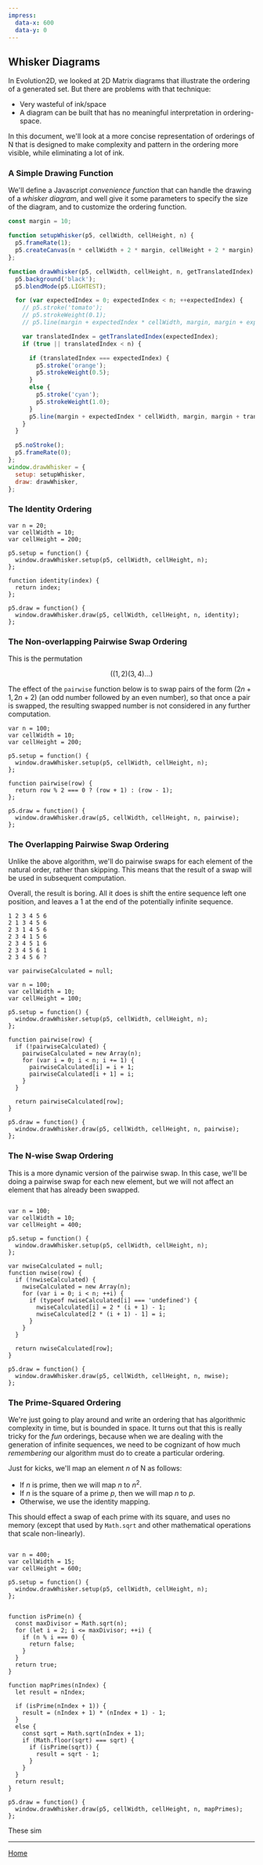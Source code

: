 ```yaml
---
impress:
  data-x: 600
  data-y: 0
---
```


## Whisker Diagrams

In Evolution2D, we looked at 2D Matrix diagrams that illustrate the ordering of a generated set. But there are problems with that technique:

- Very wasteful of ink/space
- A diagram can be built that has no meaningful interpretation in ordering-space.


In this document, we'll look at a more concise representation of orderings of $\mathrm{N}$ that is designed to make complexity and pattern in the ordering more visible, while eliminating a lot of ink.


### A Simple Drawing Function

We'll define a Javascript *convenience function* that can handle the drawing of a *whisker diagram*, and well give it some parameters to specify the size of the diagram, and to customize the ordering function.

```javascript /playable/autoplay/center
const margin = 10;

function setupWhisker(p5, cellWidth, cellHeight, n) {
  p5.frameRate(1);
  p5.createCanvas(n * cellWidth + 2 * margin, cellHeight + 2 * margin);
};

function drawWhisker(p5, cellWidth, cellHeight, n, getTranslatedIndex) {
  p5.background('black');
  p5.blendMode(p5.LIGHTEST);

  for (var expectedIndex = 0; expectedIndex < n; ++expectedIndex) {
    // p5.stroke('tomato');
    // p5.strokeWeight(0.1);
    // p5.line(margin + expectedIndex * cellWidth, margin, margin + expectedIndex * cellWidth, margin + cellHeight);

    var translatedIndex = getTranslatedIndex(expectedIndex);
    if (true || translatedIndex < n) {

      if (translatedIndex === expectedIndex) {
        p5.stroke('orange');
        p5.strokeWeight(0.5);
      }
      else {
        p5.stroke('cyan');
        p5.strokeWeight(1.0);
      }
      p5.line(margin + expectedIndex * cellWidth, margin, margin + translatedIndex * cellWidth, margin + cellHeight);
    }
  }

  p5.noStroke();
  p5.frameRate(0);
};
window.drawWhisker = {
  setup: setupWhisker,
  draw: drawWhisker,
};
```

### The Identity Ordering


```p5js/playable/autoplay/center
var n = 20;
var cellWidth = 10;
var cellHeight = 200;

p5.setup = function() {
  window.drawWhisker.setup(p5, cellWidth, cellHeight, n);
};

function identity(index) {
  return index;
};

p5.draw = function() {
  window.drawWhisker.draw(p5, cellWidth, cellHeight, n, identity);
};
```


### The Non-overlapping Pairwise Swap Ordering

This is the permutation

$$\left((1,2)(3,4)\dots\right)$$

The effect of the `pairwise` function below is to swap pairs of the form $(2n + 1, 2n + 2)$ (an odd number followed by an even number), so that once a pair is swapped, the resulting swapped number is not considered in any further computation.


```p5js/playable/autoplay/center
var n = 100;
var cellWidth = 10;
var cellHeight = 200;

p5.setup = function() {
  window.drawWhisker.setup(p5, cellWidth, cellHeight, n);
};

function pairwise(row) {
  return row % 2 === 0 ? (row + 1) : (row - 1);
};

p5.draw = function() {
  window.drawWhisker.draw(p5, cellWidth, cellHeight, n, pairwise);
};

```



### The Overlapping Pairwise Swap Ordering

Unlike the above algorithm, we'll do pairwise swaps for each element of the natural order, rather than skipping. This means that the result of a swap will be used in subsequent computation.

Overall, the result is boring. All it does is shift the entire sequence left one position, and leaves a $1$ at the end of the potentially infinite sequence.

```
1 2 3 4 5 6
2 1 3 4 5 6
2 3 1 4 5 6
2 3 4 1 5 6
2 3 4 5 1 6
2 3 4 5 6 1
2 3 4 5 6 ?
```


```p5js/playable/autoplay/center
var pairwiseCalculated = null;

var n = 100;
var cellWidth = 10;
var cellHeight = 100;

p5.setup = function() {
  window.drawWhisker.setup(p5, cellWidth, cellHeight, n);
};

function pairwise(row) {
  if (!pairwiseCalculated) {
    pairwiseCalculated = new Array(n);
    for (var i = 0; i < n; i += 1) {
      pairwiseCalculated[i] = i + 1;
      pairwiseCalculated[i + 1] = i;
    }
  }

  return pairwiseCalculated[row];
}

p5.draw = function() {
  window.drawWhisker.draw(p5, cellWidth, cellHeight, n, pairwise);
};

```



### The N-wise Swap Ordering

This is a more dynamic version of the pairwise swap. In this case, we'll be doing a pairwise swap for each new element, but we will not affect an element that has already been swapped.

```p5js/playable/autoplay/center

var n = 100;
var cellWidth = 10;
var cellHeight = 400;

p5.setup = function() {
  window.drawWhisker.setup(p5, cellWidth, cellHeight, n);
};

var nwiseCalculated = null;
function nwise(row) {
  if (!nwiseCalculated) {
    nwiseCalculated = new Array(n);
    for (var i = 0; i < n; ++i) {
      if (typeof nwiseCalculated[i] === 'undefined') {
        nwiseCalculated[i] = 2 * (i + 1) - 1;
        nwiseCalculated[2 * (i + 1) - 1] = i;
      }
    }
  }

  return nwiseCalculated[row];
}

p5.draw = function() {
  window.drawWhisker.draw(p5, cellWidth, cellHeight, n, nwise);
};
```



### The Prime-Squared Ordering

We're just going to play around and write an ordering that has algorithmic complexity in time, but is bounded in space. It turns out that this is really tricky for the *fun* orderings, because when we are dealing with the generation of infinite sequences, we need to be cognizant of how much *remembering* our algorithm must do to create a particular ordering.

Just for kicks, we'll map an element $n$ of $\mathrm{N}$ as follows:
- If $n$ is prime, then we will map $n$ to $n^2$.
- If $n$ is the square of a prime $p$, then we will map $n$ to $p$.
- Otherwise, we use the identity mapping.

This should effect a swap of each prime with its square, and uses no memory (except that used by `Math.sqrt` and other mathematical operations that scale non-linearly).

```p5js/playable/autoplay/center

var n = 400;
var cellWidth = 15;
var cellHeight = 600;

p5.setup = function() {
  window.drawWhisker.setup(p5, cellWidth, cellHeight, n);
};


function isPrime(n) {
  const maxDivisor = Math.sqrt(n);
  for (let i = 2; i <= maxDivisor; ++i) {
    if (n % i === 0) {
      return false;
    }
  }
  return true;
}

function mapPrimes(nIndex) {
  let result = nIndex;

  if (isPrime(nIndex + 1)) {
    result = (nIndex + 1) * (nIndex + 1) - 1;
  }
  else {
    const sqrt = Math.sqrt(nIndex + 1);
    if (Math.floor(sqrt) === sqrt) {
      if (isPrime(sqrt)) {
        result = sqrt - 1;
      }
    }
  }
  return result;
}

p5.draw = function() {
  window.drawWhisker.draw(p5, cellWidth, cellHeight, n, mapPrimes);
};
```

These sim

---

[Home](:@Home)

